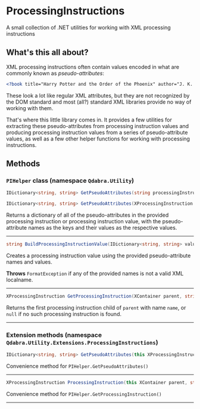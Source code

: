 # ProcessingInstructions
A small collection of .NET utilities for working with XML processing instructions

## What's this all about?
XML processing instructions often contain values encoded in what are commonly known as *pseudo-attributes*:

```xml
<?book title="Harry Potter and the Order of the Phoenix" author="J. K. Rowling" ?>
```

These look a lot like regular XML attributes, but they are not recognized by the DOM standard and most (all?) standard XML libraries provide no way of working with them.

That's where this little library comes in. It provides a few utilities for extracting these pseudo-attributes from processing instruction values and producing processing instruction values from a series of pseudo-attribute values, as well as a few other helper functions for working with processing instructions.

## Methods

### `PIHelper` class (namespace `Qdabra.Utility`)

```c#
IDictionary<string, string> GetPseudoAttributes(string processingInstructionValue)

IDictionary<string, string> GetPseudoAttributes(XProcessingInstruction processingInstruction)
```

Returns a dictionary of all of the pseudo-attributes in the provided processing instruction or processing instruction value, with the pseudo-attribute names as the keys and their values as the respective values.

<hr />

```c#
string BuildProcessingInstructionValue(IDictionary<string, string> values)
```

Creates a processing instruction value using the provided pseudo-attribute names and values.

**Throws** `FormatException` if any of the provided names is not a valid XML localname.

<hr />

```c#
XProcessingInstruction GetProcessingInstruction(XContainer parent, string name)
```

Returns the first processing instruction child of `parent` with name `name`, or `null` if no such processing instruction is found.

<hr />

### Extension methods (namespace `Qdabra.Utility.Extensions.ProcessingInstructions`)

```c#
IDictionary<string, string> GetPseudoAttributes(this XProcessingInstruction processingInstruction)
```

Convenience method for `PIHelper.GetPseudoAttributes()`

<hr />

```c#
XProcessingInstruction ProcessingInstruction(this XContainer parent, string name)
```

Convenience method for `PIHelper.GetProcessingInstruction()`

<hr />
